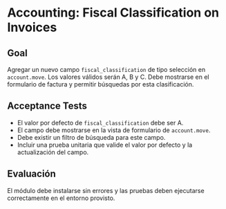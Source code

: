 # Accounting: Fiscal Classification on Invoices

## Goal
Agregar un nuevo campo `fiscal_classification` de tipo selección en `account.move`. Los valores válidos serán A, B y C. Debe mostrarse en el formulario de factura y permitir búsquedas por esta clasificación.

## Acceptance Tests
- El valor por defecto de `fiscal_classification` debe ser A.
- El campo debe mostrarse en la vista de formulario de `account.move`.
- Debe existir un filtro de búsqueda para este campo.
- Incluir una prueba unitaria que valide el valor por defecto y la actualización del campo.

## Evaluación
El módulo debe instalarse sin errores y las pruebas deben ejecutarse correctamente en el entorno provisto.
